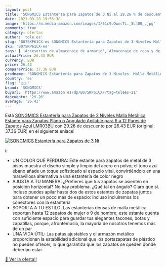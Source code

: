 ```yaml
---
layout: post
title: 'SONGMICS Estantería para Zapatos de 3 Ni al 29.26 % de descuento'
date: 2021-03-20 19:56:38
image: 'https://m.media-amazon.com/images/I/51c9uQwnsTL._SL400_.jpg'
comments: true
category: ofertas
author: 'tole.es'
slug: 'B07SKP61CX-es SONGMICS Estantería para Zapatos de 3 Niveles Malla...'
sku: 'B07SKP61CX-es'
tags: [ 'Accesorios de almacenaje de armario','Almacenaje de ropa y de armario','Almacenamiento y organización','Hogar y cocina','Zapateros','songmics','zapatos', ]
actualPrice: 26.43 EUR
currency: EUR
price: 26.43
comparePrice: 37.36 EUR
prodname: 'SONGMICS Estantería para Zapatos de 3 Niveles  Malla Metálica  Estante para Zapatos Plano o Angulado Apilable para 9 a 12 Pares de Zapatos  Azul LMR03BU'
country: 'es'
flag: '🇪🇸'
brand: 'SONGMICS'
buyurl: 'https://www.amazon.es/dp/B07SKP61CX/?tag=tolees-21'
descuento: '29.26'
average: '26.43'
---
```


Está [SONGMICS Estantería para Zapatos de 3 Niveles  Malla Metálica  Estante para Zapatos Plano o Angulado Apilable para 9 a 12 Pares de Zapatos  Azul LMR03BU](https://www.amazon.es/dp/B07SKP61CX/?tag=tolees-21) con 29.26 de descuento por 26.43 EUR (original: 37.36 EUR) en el siguiente enlace!

[![SONGMICS Estantería para Zapatos de 3 Ni](https://m.media-amazon.com/images/I/51c9uQwnsTL._SL400_.jpg)](https://www.amazon.es/dp/B07SKP61CX/?tag=tolees-21)

ℹ️:

- UN COLOR QUE PERDURA: Este estante para zapatos de metal de 3 pisos muestra el diseño simple y limpio del acero en polvo; el tono azul ébano añade un toque sofisticado al espacio vital, convirtiéndolo en una maravillosa alternativa a una estantería de color negro
- AJUSTA A TU MANERA: ¿Prefieres que tus zapatos se asienten en posición horizontal? No hay problema. ¿Qué tal en ángulo? Claro que sí. Incluso puedes apilar hasta dos de estos estantes de zapatas juntos para obtener un poco más de espacio: incluso incluiremos los conectores con la estantería
- SOPORTA A TU ESTILO: Las estanterías densas de malla metálica soportan hasta 12 zapatos de mujer o 9 de hombre; este estante cuenta con suficiente espacio para guardar tus elegantes tacones, botas y zapatillas, porque, afrontémoslo, la mayoría de nosotros tenemos más de un par
- UNA VIDA ÚTIL: Las patas ajustables y el armazón metálico proporcionan la estabilidad adicional que los portazapatas de plástico no pueden ofrecer, lo que garantiza que los zapatos se queden donde deberían estar

[🛒 Ver la oferta!!](https://www.amazon.es/dp/B07SKP61CX/?tag=tolees-21)
